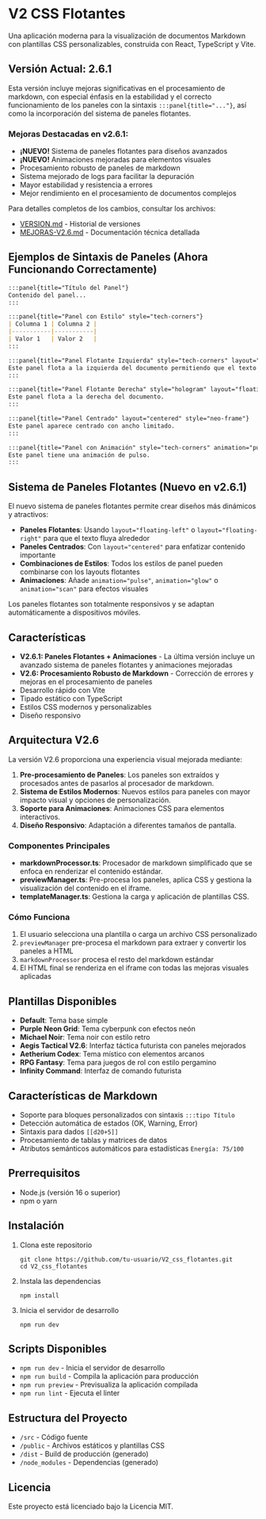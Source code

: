 # V2 CSS Flotantes

Una aplicación moderna para la visualización de documentos Markdown con plantillas CSS personalizables, construida con React, TypeScript y Vite.

## Versión Actual: 2.6.1

Esta versión incluye mejoras significativas en el procesamiento de markdown, con especial énfasis en la estabilidad y el correcto funcionamiento de los paneles con la sintaxis `:::panel{title="..."}`, así como la incorporación del sistema de paneles flotantes.

### Mejoras Destacadas en v2.6.1:
- **¡NUEVO!** Sistema de paneles flotantes para diseños avanzados
- **¡NUEVO!** Animaciones mejoradas para elementos visuales
- Procesamiento robusto de paneles de markdown
- Sistema mejorado de logs para facilitar la depuración
- Mayor estabilidad y resistencia a errores
- Mejor rendimiento en el procesamiento de documentos complejos

Para detalles completos de los cambios, consultar los archivos:
- [VERSION.md](./VERSION.md) - Historial de versiones
- [MEJORAS-V2.6.md](./MEJORAS-V2.6.md) - Documentación técnica detallada

## Ejemplos de Sintaxis de Paneles (Ahora Funcionando Correctamente)

```markdown
:::panel{title="Título del Panel"}
Contenido del panel...
:::

:::panel{title="Panel con Estilo" style="tech-corners"}
| Columna 1 | Columna 2 |
|-----------|-----------|
| Valor 1   | Valor 2   |
:::

:::panel{title="Panel Flotante Izquierda" style="tech-corners" layout="floating-left"}
Este panel flota a la izquierda del documento permitiendo que el texto fluya a su alrededor.
:::

:::panel{title="Panel Flotante Derecha" style="hologram" layout="floating-right"}
Este panel flota a la derecha del documento.
:::

:::panel{title="Panel Centrado" layout="centered" style="neo-frame"}
Este panel aparece centrado con ancho limitado.
:::

:::panel{title="Panel con Animación" style="tech-corners" animation="pulse"}
Este panel tiene una animación de pulso.
:::
```

## Sistema de Paneles Flotantes (Nuevo en v2.6.1)

El nuevo sistema de paneles flotantes permite crear diseños más dinámicos y atractivos:

- **Paneles Flotantes**: Usando `layout="floating-left"` o `layout="floating-right"` para que el texto fluya alrededor
- **Paneles Centrados**: Con `layout="centered"` para enfatizar contenido importante
- **Combinaciones de Estilos**: Todos los estilos de panel pueden combinarse con los layouts flotantes
- **Animaciones**: Añade `animation="pulse"`, `animation="glow"` o `animation="scan"` para efectos visuales

Los paneles flotantes son totalmente responsivos y se adaptan automáticamente a dispositivos móviles.

## Características

- **V2.6.1: Paneles Flotantes + Animaciones** - La última versión incluye un avanzado sistema de paneles flotantes y animaciones mejoradas
- **V2.6: Procesamiento Robusto de Markdown** - Corrección de errores y mejoras en el procesamiento de paneles
- Desarrollo rápido con Vite
- Tipado estático con TypeScript
- Estilos CSS modernos y personalizables
- Diseño responsivo

## Arquitectura V2.6

La versión V2.6 proporciona una experiencia visual mejorada mediante:

1. **Pre-procesamiento de Paneles**: Los paneles son extraídos y procesados antes de pasarlos al procesador de markdown.
2. **Sistema de Estilos Modernos**: Nuevos estilos para paneles con mayor impacto visual y opciones de personalización.
3. **Soporte para Animaciones**: Animaciones CSS para elementos interactivos.
4. **Diseño Responsivo**: Adaptación a diferentes tamaños de pantalla.

### Componentes Principales

- **markdownProcessor.ts**: Procesador de markdown simplificado que se enfoca en renderizar el contenido estándar.
- **previewManager.ts**: Pre-procesa los paneles, aplica CSS y gestiona la visualización del contenido en el iframe.
- **templateManager.ts**: Gestiona la carga y aplicación de plantillas CSS.

### Cómo Funciona

1. El usuario selecciona una plantilla o carga un archivo CSS personalizado
2. `previewManager` pre-procesa el markdown para extraer y convertir los paneles a HTML
3. `markdownProcessor` procesa el resto del markdown estándar
4. El HTML final se renderiza en el iframe con todas las mejoras visuales aplicadas

## Plantillas Disponibles

- **Default**: Tema base simple
- **Purple Neon Grid**: Tema cyberpunk con efectos neón
- **Michael Noir**: Tema noir con estilo retro
- **Aegis Tactical V2.6**: Interfaz táctica futurista con paneles mejorados
- **Aetherium Codex**: Tema místico con elementos arcanos
- **RPG Fantasy**: Tema para juegos de rol con estilo pergamino
- **Infinity Command**: Interfaz de comando futurista

## Características de Markdown

- Soporte para bloques personalizados con sintaxis `:::tipo Título`
- Detección automática de estados (OK, Warning, Error)
- Sintaxis para dados `[[d20+5]]`
- Procesamiento de tablas y matrices de datos
- Atributos semánticos automáticos para estadísticas `Energía: 75/100`

## Prerrequisitos

- Node.js (versión 16 o superior)
- npm o yarn

## Instalación

1. Clona este repositorio
   ```
   git clone https://github.com/tu-usuario/V2_css_flotantes.git
   cd V2_css_flotantes
   ```

2. Instala las dependencias
   ```
   npm install
   ```

3. Inicia el servidor de desarrollo
   ```
   npm run dev
   ```

## Scripts Disponibles

- `npm run dev` - Inicia el servidor de desarrollo
- `npm run build` - Compila la aplicación para producción
- `npm run preview` - Previsualiza la aplicación compilada
- `npm run lint` - Ejecuta el linter

## Estructura del Proyecto

- `/src` - Código fuente
- `/public` - Archivos estáticos y plantillas CSS
- `/dist` - Build de producción (generado)
- `/node_modules` - Dependencias (generado)

## Licencia

Este proyecto está licenciado bajo la Licencia MIT. 